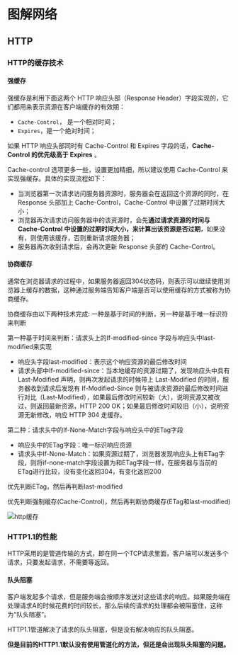 # 图解网络

## HTTP

### HTTP的缓存技术

#### 强缓存

强缓存是利用下面这两个 HTTP 响应头部（Response Header）字段实现的，它们都用来表示资源在客户端缓存的有效期：

- `Cache-Control`， 是一个相对时间；
- `Expires`，是一个绝对时间；

如果 HTTP 响应头部同时有 Cache-Control 和 Expires 字段的话，**Cache-Control 的优先级高于 Expires** 。

Cache-control 选项更多一些，设置更加精细，所以建议使用 Cache-Control 来实现强缓存。具体的实现流程如下：

- 当浏览器第一次请求访问服务器资源时，服务器会在返回这个资源的同时，在 Response 头部加上 Cache-Control，Cache-Control 中设置了过期时间大小；
- 浏览器再次请求访问服务器中的该资源时，会先**通过请求资源的时间与 Cache-Control 中设置的过期时间大小，来计算出该资源是否过期**，如果没有，则使用该缓存，否则重新请求服务器；
- 服务器再次收到请求后，会再次更新 Response 头部的 Cache-Control。

#### 协商缓存

通常在浏览器请求的过程中，如果服务器返回304状态码，则表示可以继续使用浏览器上缓存的数据，这种通过服务端告知客户端是否可以使用缓存的方式被称为协商缓存。

协商缓存由以下两种技术完成: 一种是基于时间的判断，另一种是基于唯一标识符来判断

第一种基于时间来判断：请求头上的If-modified-since 字段与响应头中last-modified来实现

- 响应头字段last-modified：表示这个响应资源的最后修改时间
- 请求头部中If-modified-since：当本地缓存的资源过期了，发现响应头中具有 Last-Modified 声明，则再次发起请求的时候带上 Last-Modified 的时间，服务器收到请求后发现有 If-Modified-Since 则与被请求资源的最后修改时间进行对比（Last-Modified），如果最后修改时间较新（大），说明资源又被改过，则返回最新资源，HTTP 200 OK；如果最后修改时间较旧（小），说明资源无新修改，响应 HTTP 304 走缓存。

第二种：请求头中的If-None-Match字段与响应头中的ETag字段

- 响应头中的ETag字段：唯一标识响应资源
- 请求头中If-None-Match：如果资源过期了，浏览器发现响应头上有ETag字段，则将if-none-match字段设置为和ETag字段一样，在服务器与当前的ETag进行比较，没有变化返回304，有变化返回200

优先判断ETag，然后再判断last-modified

优先判断强制缓存(Cache-Control)，然后再判断协商缓存(ETag和last-modified)

![http缓存](C:\Users\fzefeng\Desktop\http缓存.webp)



### HTTP1.1的性能

HTTP采用的是管道传输的方式，即在同一个TCP请求里面，客户端可以发送多个请求，只要发起请求，不需要等返回。

#### 队头阻塞

客户端发起多个请求，但是服务端会按顺序发送对这些请求的响应。如果服务端在处理请求A的时候花费的时间较长，那么后续的请求的处理都会被阻塞住，这称为“队头阻塞”。

HTTP1.1管道解决了请求的队头阻塞，但是没有解决响应的队头阻塞。

**但是目前的HTTP1.1默认没有使用管道化的方法，但还是会出现队头阻塞的问题。**